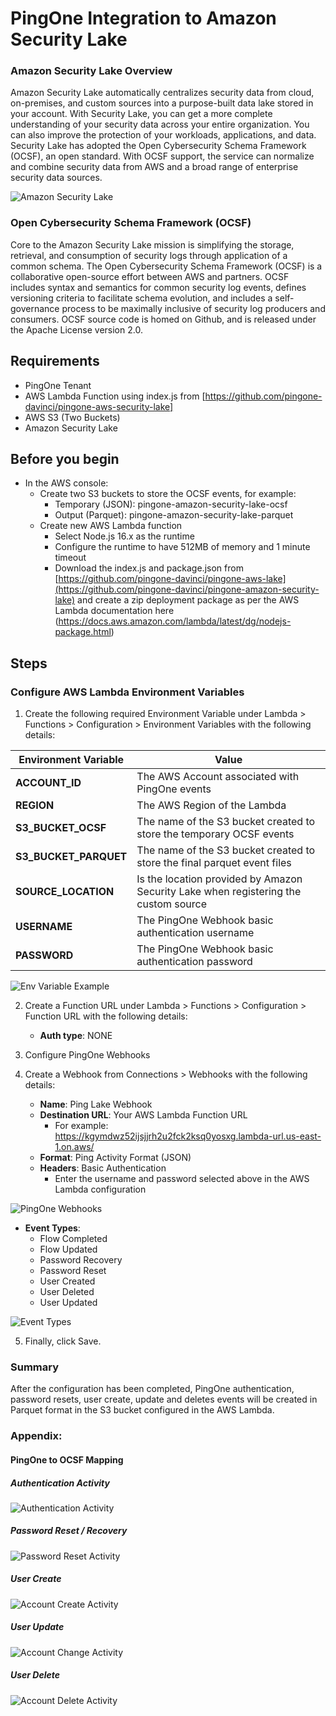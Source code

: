 # PingOne Integration to Amazon Security Lake

### Amazon Security Lake Overview
Amazon Security Lake automatically centralizes security data from cloud, on-premises, and custom sources into a purpose-built data lake stored in your account. With Security Lake, you can get a more complete understanding of your security data across your entire organization. You can also improve the protection of your workloads, applications, and data. Security Lake has adopted the Open Cybersecurity Schema Framework (OCSF), an open standard. With OCSF support, the service can normalize and combine security data from AWS and a broad range of enterprise security data sources.

![Amazon Security Lake](2022-security-lake-1.jpeg)

### Open Cybersecurity Schema Framework (OCSF)
Core to the Amazon Security Lake mission is simplifying the storage, retrieval, and consumption of security logs through application of a common schema. The Open Cybersecurity Schema Framework (OCSF) is a collaborative open-source effort between AWS and partners. OCSF includes syntax and semantics for common security log events, defines versioning criteria to facilitate schema evolution, and includes a self-governance process to be maximally inclusive of security log producers and consumers. OCSF source code is homed on Github, and is released under the Apache License version 2.0.

## Requirements
* PingOne Tenant
* AWS Lambda Function using index.js from [https://github.com/pingone-davinci/pingone-aws-security-lake]
* AWS S3 (Two Buckets)
* Amazon Security Lake 

## Before you begin
* In the AWS console:
  * Create two S3 buckets to store the OCSF events, for example:
    * Temporary (JSON): pingone-amazon-security-lake-ocsf
    * Output (Parquet): pingone-amazon-security-lake-parquet
  * Create new AWS Lambda function
    * Select Node.js 16.x as the runtime
    * Configure the runtime to have 512MB of memory and 1 minute timeout
    * Download the index.js and package.json from [https://github.com/pingone-davinci/pingone-aws-lake](https://github.com/pingone-davinci/pingone-amazon-security-lake) and create a zip deployment package as per the AWS Lambda documentation here (https://docs.aws.amazon.com/lambda/latest/dg/nodejs-package.html)


## Steps

### Configure AWS Lambda Environment Variables

1. Create the following required Environment Variable under Lambda > Functions > Configuration > Environment Variables with the following details:

| Environment Variable | Value |
| ----------- | ----------- |
| **ACCOUNT_ID**      | The AWS Account associated with PingOne events       |
| **REGION**   |  The AWS Region of the Lambda   |
| **S3_BUCKET_OCSF**   |  The name of the S3 bucket created to store the temporary OCSF events      |
| **S3_BUCKET_PARQUET**   | The name of the S3 bucket created to store the final parquet event files        |
| **SOURCE_LOCATION**   | Is the location provided by Amazon Security Lake when registering the custom source       |
| **USERNAME**   | The PingOne Webhook basic authentication username        |
| **PASSWORD**   | The PingOne Webhook basic authentication password        |

![Env Variable Example](image8.png)

2. Create a Function URL under Lambda > Functions > Configuration > Function URL with the following details:
    - **Auth type**: NONE

3. Configure PingOne Webhooks

4. Create a Webhook from Connections > Webhooks with the following details: 
    - **Name**: Ping Lake Webhook
    - **Destination URL**: Your AWS Lambda Function URL
       - For example: https://kgymdwz52ijsjjrh2u2fck2ksq0yosxg.lambda-url.us-east-1.on.aws/
    - **Format**: Ping Activity Format (JSON)
    - **Headers**: Basic Authentication 
       - Enter the username and password selected above in the AWS Lambda configuration

![PingOne Webhooks](image2.png)

   - **Event Types**: 
      - Flow Completed
      - Flow Updated
      - Password Recovery
      - Password Reset
      - User Created
      - User Deleted
      - User Updated

![Event Types](image1.png)

5. Finally, click Save. 


### Summary

After the configuration has been completed, PingOne authentication, password resets, user create, update and deletes events will be created in Parquet format in the S3 bucket configured in the AWS Lambda.  


### Appendix:

#### PingOne to OCSF Mapping

##### Authentication Activity

![Authentication Activity](image9.png)

##### Password Reset / Recovery

![Password Reset Activity](image6.png)


##### User Create

![Account Create Activity](image5.png)


##### User Update

![Account Change Activity](image3.png)



##### User Delete

![Account Delete Activity](image7.png)
